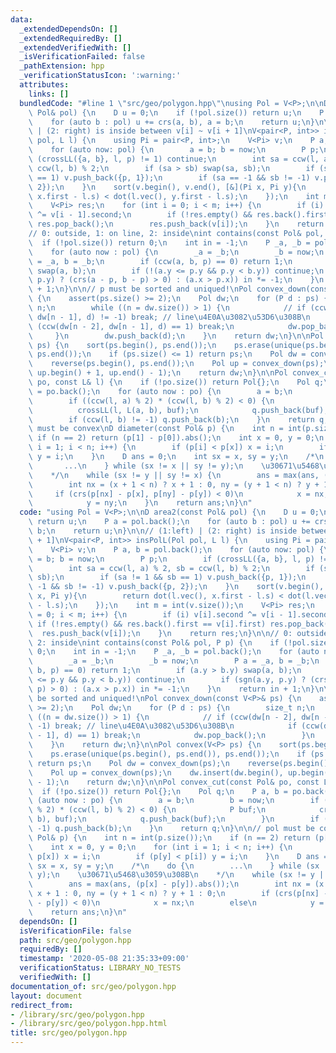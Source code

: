 ```yaml
---
data:
  _extendedDependsOn: []
  _extendedRequiredBy: []
  _extendedVerifiedWith: []
  _isVerificationFailed: false
  _pathExtension: hpp
  _verificationStatusIcon: ':warning:'
  attributes:
    links: []
  bundledCode: "#line 1 \"src/geo/polygon.hpp\"\nusing Pol = V<P>;\n\nD area2(const\
    \ Pol& pol) {\n    D u = 0;\n    if (!pol.size()) return u;\n    P a = pol.back();\n\
    \    for (auto b : pol) u += crs(a, b), a = b;\n    return u;\n}\n\n// (1:left)\
    \ | (2: right) is inside between v[i] ~ v[i + 1]\nV<pair<P, int>> insPolL(Pol\
    \ pol, L l) {\n    using Pi = pair<P, int>;\n    V<Pi> v;\n    P a, b = pol.back();\n\
    \    for (auto now: pol) {\n        a = b; b = now;\n        P p;\n        if\
    \ (crossLL({a, b}, l, p) != 1) continue;\n        int sa = ccw(l, a) % 2, sb =\
    \ ccw(l, b) % 2;\n        if (sa > sb) swap(sa, sb);\n        if (sa != 1 && sb\
    \ == 1) v.push_back({p, 1});\n        if (sa == -1 && sb != -1) v.push_back({p,\
    \ 2});\n    }\n    sort(v.begin(), v.end(), [&](Pi x, Pi y){\n        return dot(l.vec(),\
    \ x.first - l.s) < dot(l.vec(), y.first - l.s);\n    });\n    int m = int(v.size());\n\
    \    V<Pi> res;\n    for (int i = 0; i < m; i++) {\n        if (i) v[i].second\
    \ ^= v[i - 1].second;\n        if (!res.empty() && res.back().first == v[i].first)\
    \ res.pop_back();\n        res.push_back(v[i]);\n    }\n    return res;\n}\n\n\
    // 0: outside, 1: on line, 2: inside\nint contains(const Pol& pol, P p) {\n  \
    \  if (!pol.size()) return 0;\n    int in = -1;\n    P _a, _b = pol.back();\n\
    \    for (auto now : pol) {\n        _a = _b;\n        _b = now;\n        P a\
    \ = _a, b = _b;\n        if (ccw(a, b, p) == 0) return 1;\n        if (a.y > b.y)\
    \ swap(a, b);\n        if (!(a.y <= p.y && p.y < b.y)) continue;\n        if (sgn(a.y,\
    \ p.y) ? (crs(a - p, b - p) > 0) : (a.x > p.x)) in *= -1;\n    }\n    return in\
    \ + 1;\n}\n\n// p must be sorted and uniqued!\nPol convex_down(const V<P>& ps)\
    \ {\n    assert(ps.size() >= 2);\n    Pol dw;\n    for (P d : ps) {\n        size_t\
    \ n;\n        while ((n = dw.size()) > 1) {\n            // if (ccw(dw[n - 2],\
    \ dw[n - 1], d) != -1) break; // line\u4E0A\u3082\u53D6\u308B\n            if\
    \ (ccw(dw[n - 2], dw[n - 1], d) == 1) break;\n            dw.pop_back();\n   \
    \     }\n        dw.push_back(d);\n    }\n    return dw;\n}\n\nPol convex(V<P>\
    \ ps) {\n    sort(ps.begin(), ps.end());\n    ps.erase(unique(ps.begin(), ps.end()),\
    \ ps.end());\n    if (ps.size() <= 1) return ps;\n    Pol dw = convex_down(ps);\n\
    \    reverse(ps.begin(), ps.end());\n    Pol up = convex_down(ps);\n    dw.insert(dw.begin(),\
    \ up.begin() + 1, up.end() - 1);\n    return dw;\n}\n\nPol convex_cut(const Pol&\
    \ po, const L& l) {\n    if (!po.size()) return Pol{};\n    Pol q;\n    P a, b\
    \ = po.back();\n    for (auto now : po) {\n        a = b;\n        b = now;\n\
    \        if ((ccw(l, a) % 2) * (ccw(l, b) % 2) < 0) {\n            P buf;\n  \
    \          crossLL(l, L(a, b), buf);\n            q.push_back(buf);\n        }\n\
    \        if (ccw(l, b) != -1) q.push_back(b);\n    }\n    return q;\n}\n\n// pol\
    \ must be convex\nD diameter(const Pol& p) {\n    int n = int(p.size());\n   \
    \ if (n == 2) return (p[1] - p[0]).abs();\n    int x = 0, y = 0;\n    for (int\
    \ i = 1; i < n; i++) {\n        if (p[i] < p[x]) x = i;\n        if (p[y] < p[i])\
    \ y = i;\n    }\n    D ans = 0;\n    int sx = x, sy = y;\n    /*\n    do {\n \
    \       ...\n    } while (sx != x || sy != y);\n    \u30671\u5468\u3059\u308B\n\
    \    */\n    while (sx != y || sy != x) {\n        ans = max(ans, (p[x] - p[y]).abs());\n\
    \        int nx = (x + 1 < n) ? x + 1 : 0, ny = (y + 1 < n) ? y + 1 : 0;\n   \
    \     if (crs(p[nx] - p[x], p[ny] - p[y]) < 0)\n            x = nx;\n        else\n\
    \            y = ny;\n    }\n    return ans;\n}\n"
  code: "using Pol = V<P>;\n\nD area2(const Pol& pol) {\n    D u = 0;\n    if (!pol.size())\
    \ return u;\n    P a = pol.back();\n    for (auto b : pol) u += crs(a, b), a =\
    \ b;\n    return u;\n}\n\n// (1:left) | (2: right) is inside between v[i] ~ v[i\
    \ + 1]\nV<pair<P, int>> insPolL(Pol pol, L l) {\n    using Pi = pair<P, int>;\n\
    \    V<Pi> v;\n    P a, b = pol.back();\n    for (auto now: pol) {\n        a\
    \ = b; b = now;\n        P p;\n        if (crossLL({a, b}, l, p) != 1) continue;\n\
    \        int sa = ccw(l, a) % 2, sb = ccw(l, b) % 2;\n        if (sa > sb) swap(sa,\
    \ sb);\n        if (sa != 1 && sb == 1) v.push_back({p, 1});\n        if (sa ==\
    \ -1 && sb != -1) v.push_back({p, 2});\n    }\n    sort(v.begin(), v.end(), [&](Pi\
    \ x, Pi y){\n        return dot(l.vec(), x.first - l.s) < dot(l.vec(), y.first\
    \ - l.s);\n    });\n    int m = int(v.size());\n    V<Pi> res;\n    for (int i\
    \ = 0; i < m; i++) {\n        if (i) v[i].second ^= v[i - 1].second;\n       \
    \ if (!res.empty() && res.back().first == v[i].first) res.pop_back();\n      \
    \  res.push_back(v[i]);\n    }\n    return res;\n}\n\n// 0: outside, 1: on line,\
    \ 2: inside\nint contains(const Pol& pol, P p) {\n    if (!pol.size()) return\
    \ 0;\n    int in = -1;\n    P _a, _b = pol.back();\n    for (auto now : pol) {\n\
    \        _a = _b;\n        _b = now;\n        P a = _a, b = _b;\n        if (ccw(a,\
    \ b, p) == 0) return 1;\n        if (a.y > b.y) swap(a, b);\n        if (!(a.y\
    \ <= p.y && p.y < b.y)) continue;\n        if (sgn(a.y, p.y) ? (crs(a - p, b -\
    \ p) > 0) : (a.x > p.x)) in *= -1;\n    }\n    return in + 1;\n}\n\n// p must\
    \ be sorted and uniqued!\nPol convex_down(const V<P>& ps) {\n    assert(ps.size()\
    \ >= 2);\n    Pol dw;\n    for (P d : ps) {\n        size_t n;\n        while\
    \ ((n = dw.size()) > 1) {\n            // if (ccw(dw[n - 2], dw[n - 1], d) !=\
    \ -1) break; // line\u4E0A\u3082\u53D6\u308B\n            if (ccw(dw[n - 2], dw[n\
    \ - 1], d) == 1) break;\n            dw.pop_back();\n        }\n        dw.push_back(d);\n\
    \    }\n    return dw;\n}\n\nPol convex(V<P> ps) {\n    sort(ps.begin(), ps.end());\n\
    \    ps.erase(unique(ps.begin(), ps.end()), ps.end());\n    if (ps.size() <= 1)\
    \ return ps;\n    Pol dw = convex_down(ps);\n    reverse(ps.begin(), ps.end());\n\
    \    Pol up = convex_down(ps);\n    dw.insert(dw.begin(), up.begin() + 1, up.end()\
    \ - 1);\n    return dw;\n}\n\nPol convex_cut(const Pol& po, const L& l) {\n  \
    \  if (!po.size()) return Pol{};\n    Pol q;\n    P a, b = po.back();\n    for\
    \ (auto now : po) {\n        a = b;\n        b = now;\n        if ((ccw(l, a)\
    \ % 2) * (ccw(l, b) % 2) < 0) {\n            P buf;\n            crossLL(l, L(a,\
    \ b), buf);\n            q.push_back(buf);\n        }\n        if (ccw(l, b) !=\
    \ -1) q.push_back(b);\n    }\n    return q;\n}\n\n// pol must be convex\nD diameter(const\
    \ Pol& p) {\n    int n = int(p.size());\n    if (n == 2) return (p[1] - p[0]).abs();\n\
    \    int x = 0, y = 0;\n    for (int i = 1; i < n; i++) {\n        if (p[i] <\
    \ p[x]) x = i;\n        if (p[y] < p[i]) y = i;\n    }\n    D ans = 0;\n    int\
    \ sx = x, sy = y;\n    /*\n    do {\n        ...\n    } while (sx != x || sy !=\
    \ y);\n    \u30671\u5468\u3059\u308B\n    */\n    while (sx != y || sy != x) {\n\
    \        ans = max(ans, (p[x] - p[y]).abs());\n        int nx = (x + 1 < n) ?\
    \ x + 1 : 0, ny = (y + 1 < n) ? y + 1 : 0;\n        if (crs(p[nx] - p[x], p[ny]\
    \ - p[y]) < 0)\n            x = nx;\n        else\n            y = ny;\n    }\n\
    \    return ans;\n}\n"
  dependsOn: []
  isVerificationFile: false
  path: src/geo/polygon.hpp
  requiredBy: []
  timestamp: '2020-05-08 21:35:33+09:00'
  verificationStatus: LIBRARY_NO_TESTS
  verifiedWith: []
documentation_of: src/geo/polygon.hpp
layout: document
redirect_from:
- /library/src/geo/polygon.hpp
- /library/src/geo/polygon.hpp.html
title: src/geo/polygon.hpp
---
```

